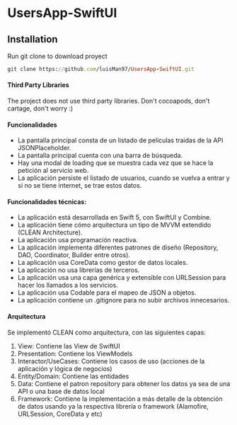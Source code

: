 # UsersApp-SwiftUI

## Installation
Run git clone to download proyect

```ruby
git clone https://github.com/luisMan97/UsersApp-SwiftUI.git
```

#### Third Party Libraries
The project does not use third party libraries. Don't cocoapods, don't cartage, don't worry :)

#### Funcionalidades
- La pantalla principal consta de un listado de películas traidas de la API JSONPlaceholder.
- La pantalla principal cuenta con una barra de búsqueda.
- Hay una modal de loading que se muestra cada vez que se hace la petición al servicio web.
- La aplicación persiste el listado de usuarios, cuando se vuelva a entrar y si no se tiene internet, se trae estos datos.

#### Funcionalidades técnicas:
- La aplicación está desarrollada en Swift 5, con SwiftUI y Combine.
- La aplicación tiene cómo arquitectura un tipo de MVVM extendido (CLEAN Architecture).
- La aplicación usa programación reactiva.
- La aplicación implementa diferentes patrones de diseño (Repository, DAO, Coordinator, Builder entre otros).
- La aplicación usa CoreData como gestor de datos locales.
- La aplicación no usa librerías de terceros.
- La aplicación usa una capa genérica y extensible con URLSession para hacer los llamados a los servicios.  
- La aplicación usa Codable para el mapeo de JSON a objetos. 
- La aplicación contiene un .gitignore para no subir archivos innecesarios.

#### Arquitectura
Se implementó CLEAN como arquitectura, con las siguientes capas:
1) View: Contiene las View de SwiftUI
2) Presentation: Contiene los ViewModels
3) Interactor/UseCases: Contiene los casos de uso (acciones de la aplicación y lógica de negocios)
4) Entity/Domain: Contiene las entidades
5) Data: Contiene el patron repository para obtener los datos ya sea de una API o una base de datos local
6) Framework: Contiene la implementación a más detalle de la obtención de datos usando ya la respectiva librería o framework (Alamofire, URLSession, CoreData y etc)
